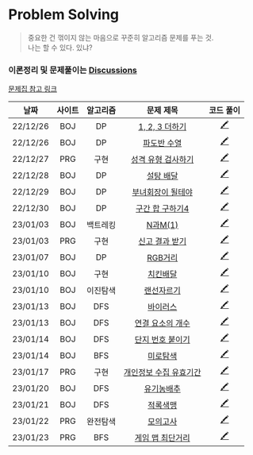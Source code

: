 # Problem Solving
> 중요한 건 꺾이지 않는 마음으로 꾸준히 알고리즘 문제를 푸는 것.  
나는 할 수 있다. 있냐?
### 이론정리 및 문제풀이는 [Discussions](https://github.com/heerucan/PS/discussions)

[문제집 참고 링크](https://github.com/encrypted-def/basic-algo-lecture/blob/master/workbook.md)



<!-- 

| 23/ / | BOJ |  | [](https://www.acmicpc.net/problem/) | [🖍](https://github.com/heerucan/PS/discussions/) | 

-->

| 날짜 | 사이트 | 알고리즘 | 문제 제목 | 코드 풀이 |
| :--: | :--: | :--: | :--: | :--: |
| 22/12/26 | BOJ | DP | [1, 2, 3 더하기](https://www.acmicpc.net/problem/9095) | [🖍](https://github.com/heerucan/PS/discussions/9) |
| 22/12/26 | BOJ | DP | [파도반 수열](https://www.acmicpc.net/problem/9461) | [🖍](https://github.com/heerucan/PS/discussions/10) |
| 22/12/27 | PRG | 구현 | [성격 유형 검사하기](https://school.programmers.co.kr/learn/courses/30/lessons/118666?language=python3) | [🖍](https://github.com/heerucan/PS/discussions/11) |
| 22/12/28 | BOJ | DP | [설탕 배달](https://www.acmicpc.net/problem/2839) | [🖍](https://github.com/heerucan/PS/discussions/12) |
| 22/12/29 | BOJ | DP | [부녀회장이 될테야](https://www.acmicpc.net/problem/2775) | [🖍](https://github.com/heerucan/PS/discussions/14) |
| 22/12/30 | BOJ | DP | [구간 합 구하기4](https://www.acmicpc.net/problem/11659) | [🖍](https://github.com/heerucan/PS/discussions/15) | 
| 23/01/03 | BOJ | 백트레킹 | [N과M(1)](https://www.acmicpc.net/problem/15649) | [🖍](https://github.com/heerucan/PS/discussions/17) | 
| 23/01/03 | PRG | 구현 | [신고 결과 받기](https://school.programmers.co.kr/learn/courses/30/lessons/92334) | [🖍](https://github.com/heerucan/PS/discussions/18) | 
| 23/01/07 | BOJ | DP | [RGB거리](https://www.acmicpc.net/problem/1149) | [🖍](https://github.com/heerucan/PS/discussions/19) | 
| 23/01/10 | BOJ | 구현 | [치킨배달](https://www.acmicpc.net/problem/1654) | [🖍](https://github.com/heerucan/PS/discussions/23) | 
| 23/01/10  | BOJ | 이진탐색 | [랜선자르기](https://www.acmicpc.net/problem/15686) | [🖍](https://github.com/heerucan/PS/discussions/22) | 
| 23/01/13 | BOJ | DFS | [바이러스](https://www.acmicpc.net/problem/2606) | [🖍](https://github.com/heerucan/PS/discussions/25) | 
| 23/01/13 | BOJ | DFS | [연결 요소의 개수](https://www.acmicpc.net/problem/11724) | [🖍](https://github.com/heerucan/PS/discussions/26) | 
| 23/01/14 | BOJ | DFS | [단지 번호 붙이기](https://www.acmicpc.net/problem/2667) | [🖍](https://github.com/heerucan/PS/discussions/28) | 
| 23/01/14 | BOJ | BFS | [미로탐색](https://www.acmicpc.net/problem/2178) | [🖍](https://github.com/heerucan/PS/discussions/27) | 
| 23/01/17 | PRG | 구현 | [개인정보 수집 유효기간](https://school.programmers.co.kr/learn/courses/30/lessons/150370) | [🖍](https://github.com/heerucan/PS/discussions/29) | 
| 23/01/20 | BOJ | DFS | [유기농배추](https://www.acmicpc.net/problem/1012) | [🖍](https://github.com/heerucan/PS/discussions/30) | 
| 23/01/21 | BOJ | DFS | [적록색맹](https://www.acmicpc.net/problem/10026) | [🖍](https://github.com/heerucan/PS/discussions/31) | 
| 23/01/22 | PRG | 완전탐색 | [모의고사](https://school.programmers.co.kr/learn/courses/30/lessons/42840) | [🖍](https://github.com/heerucan/PS/discussions/33) | 
| 23/01/23 | PRG | BFS | [게임 맵 최단거리](https://school.programmers.co.kr/learn/courses/30/lessons/1844) | [🖍](https://github.com/heerucan/PS/discussions/34) | 

